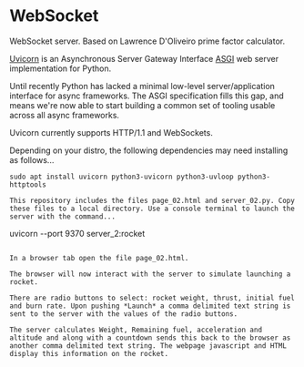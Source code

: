 # WebSocket

WebSocket server. Based on Lawrence D'Oliveiro prime factor calculator.

[Uvicorn](https://www.uvicorn.org/) is an Asynchronous Server Gateway Interface [ASGI](https://asgi.readthedocs.io/en/latest/) web server implementation for Python.

Until recently Python has lacked a minimal low-level server/application interface for async frameworks. The ASGI specification fills this gap, and means we're now able to start building a common set of tooling usable across all async frameworks.

Uvicorn currently supports HTTP/1.1 and WebSockets.

Depending on your distro, the following dependencies may need installing as follows...
```
sudo apt install uvicorn python3-uvicorn python3-uvloop python3-httptools

This repository includes the files page_02.html and server_02.py. Copy these files to a local directory. Use a console terminal to launch the server with the command...
```
uvicorn --port 9370 server_2:rocket
```

In a browser tab open the file page_02.html. 

The browser will now interact with the server to simulate launching a rocket.

There are radio buttons to select: rocket weight, thrust, initial fuel and burn rate. Upon pushing *Launch* a comma delimited text string is sent to the server with the values of the radio buttons.

The server calculates Weight, Remaining fuel, acceleration and altitude and along with a countdown sends this back to the browser as another comma delimited text string. The webpage javascript and HTML display this information on the rocket.
```
